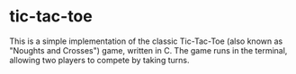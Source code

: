 # tic-tac-toe
This is a simple implementation of the classic Tic-Tac-Toe (also known as "Noughts and Crosses") game, written in C. The game runs in the terminal, allowing two players to compete by taking turns.
